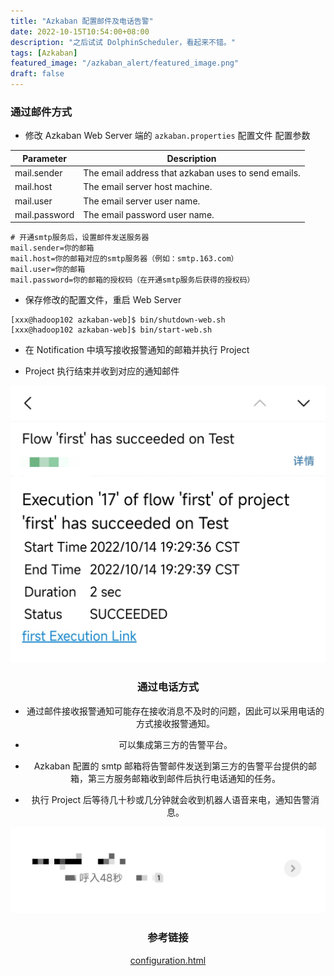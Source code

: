 ```yaml
---
title: "Azkaban 配置邮件及电话告警"
date: 2022-10-15T10:54:00+08:00
description: "之后试试 DolphinScheduler，看起来不错。"
tags: [Azkaban]
featured_image: "/azkaban_alert/featured_image.png"
draft: false
---
```


### 通过邮件方式
- 修改 Azkaban Web Server 端的 `azkaban.properties` 配置文件
   配置参数

|Parameter|Description|
|-|-|
|mail.sender|The email address that azkaban uses to send emails.|
|mail.host|The email server host machine.|
|mail.user|The email server user name.|
|mail.password|The email password user name.|

```
# 开通smtp服务后，设置邮件发送服务器
mail.sender=你的邮箱
mail.host=你的邮箱对应的smtp服务器（例如：smtp.163.com）
mail.user=你的邮箱
mail.password=你的邮箱的授权码（在开通smtp服务后获得的授权码）
```
- 保存修改的配置文件，重启 Web Server
```
[xxx@hadoop102 azkaban-web]$ bin/shutdown-web.sh
[xxx@hadoop102 azkaban-web]$ bin/start-web.sh
```
- 在 Notification 中填写接收报警通知的邮箱并执行 Project

- Project 执行结束并收到对应的通知邮件
<center>

![](/azkaban_alert/email.jpg)

<center>

### 通过电话方式
- 通过邮件接收报警通知可能存在接收消息不及时的问题，因此可以采用电话的方式接收报警通知。

- 可以集成第三方的告警平台。

- Azkaban 配置的 smtp 邮箱将告警邮件发送到第三方的告警平台提供的邮箱，第三方服务邮箱收到邮件后执行电话通知的任务。

- 执行 Project 后等待几十秒或几分钟就会收到机器人语音来电，通知告警消息。
<center>

![](/azkaban_alert/phone.jpg)  

<center>

### 参考链接
[configuration.html](https://azkaban.readthedocs.io/en/latest/configuration.html)